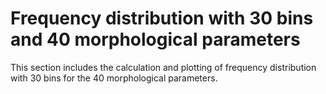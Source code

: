 # Frequency distribution with 30 bins and 40 morphological parameters
This section includes the calculation and plotting of frequency distribution with 30 bins for the 40 morphological parameters. 

